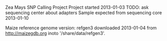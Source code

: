 Zea Mays SNP Calling Project
Project started 2013-01-03
TODO: ask sequencing center about adapters
Sample expected from sequencing core 2013-01-10


Maize reference genome version: refgen3
downloaded 2013-01-04 from http://maizegdb.org inoto '/share/data/refgen3'.
